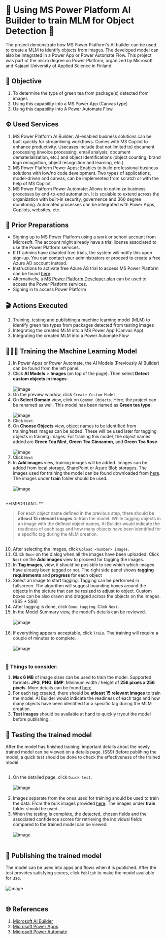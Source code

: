 # 🤖 Using MS Power Platform AI Builder to train MLM for Object Detection 🤖
The project demonstrate how MS Power Platform's AI builder can be used to create a MLM to identify objects from images. The developed model can also be integrated in a Power App or Power Automate Flow. This project was part of the micro degree on Power Platform, organized by Microsoft and Kajaani University of Applied Science in Finland.

## 🎯 Objective

1. To determine the type of green tea from package(s) detected from images
2. Using this capability into a MS Power App (Canvas type)
3. Using this capability into A Power Automate Flow.

## ⚙️ Used Services

1. MS Power Platform AI Builder: AI-enabled business solutions can be built quickly for streamlining workflows. Comes with MS Copilot to enhance productivity. Usecases include (but not limited to) document processing (invoice processing, email analysis, document dematerialization, etc.) and object identifications (object counting, brand logo recognition, object recognition and learning, etc.)
2. MS Power Platform Power Apps: Enables to build professional business solutions with low/no code development. Two types of applications, model-driven and canvas, can be implemented from scratch or with the help of MS Copilot 
3. MS Power Platform Power Automate: Allows to optimize business processes by end-to-end automation. It is scalable to extend across the organization with built-in security, governence and 360 degree monitoring. Automated processes can be integrated  with Power Apps, Copilots, websites, etc.

## 💭 Prior Preparations
- Signing up to MS Power Platform using a work or school account from Microsoft. The account might already have a trial license associated to use the Power Platform services.
- If IT admins have disabled free trials, the system will notify this upon sign-up. You can contact your administrators or proceed to create a free Azure AD account instead.
- Instructions to activate free Azure AS trial to access MS Power Platform can be found [here](https://learn.microsoft.com/en-us/power-apps/maker/signup-for-powerapps).
- Alternatively, a [MS Power Platform Developer plan](https://www.microsoft.com/en-us/power-platform/products/power-apps/pricing) can be used to access the Power Platform services.
- Signing in to access Power Platform


##  🎬 Actions Executed
1. Training, testing and publishing a machine learning model (MLM) to identify green tea types from packages detected from testing images
2. Integrating the created MLM into a MS Power App (Canvas App)
3. Integrating the created MLM into a Power Automate Flow

## 🤼🏼‍♀️ Training the Machine Learning Model

1. In Power Apps or Power Automate, the AI Models (Previously AI Builder) can be found from the left panel.
2. Click **AI Models** > **Images** (on top of the page). Then select **Detect custom objects in images**. </br></br>
![image](https://github.com/Nazarah/ms-powerplatform-aibuilder-object-detection/blob/main/images/1-accessing-ai-models.png) </br></be>
4. On the preview window, click `Create Custom Model`
5. On **Select Domain** view, click on `Common Objects`. Here, the project can be renamed as well. This model has been named as **Green tea type**. </br></br>
![image](https://github.com/Nazarah/ms-powerplatform-aibuilder-object-detection/blob/main/images/2-model-domain-and-naming.png)</br></be>
6. Click `Next`.
7. On **Choose Objects** view, object names to be identified from training/test images can be added. These will be used later for tagging objects in training images. For training this model, the object names added are **Green Tea Mint**, **Green Tea Cinnamon**, and **Green Tea Rose**. </br></br>
![image](https://github.com/Nazarah/ms-powerplatform-aibuilder-object-detection/blob/main/images/3-object-naming.gif)</br></be>
8. Click `Next`
9. In **Add images** view, training images will be added. Images can be added from local storage, SharePoint or Azure Blob storages. The images used for training the model can be found downloaded from [here](https://github.com/Nazarah/ms-powerplatform-aibuilder-object-detection/blob/main/sample-data/ObjectDetection_GreenTea.zip). The images under **train** folder should be used. </br></br>
![image](https://github.com/Nazarah/ms-powerplatform-aibuilder-object-detection/blob/main/images/4-add-image.gif) </br></br>

**IMPORTANT: **
> For each object name defined in the previous step, there should be **atleast 15 relevant images** to train the model. While tagging objects in an image with the defined object names, AI Builder would indicate the readiness of each tags and how many objects have been identified for a specific tag during the MLM creation. </br></br>
10. After selecting the images, click `Upload <number> images`.
11. CLick `Done` on the dialog when all the images have been uploaded. Click `Next` on the **Add images** view to proceed for tagging the images.
12. In **Tag images**, view, it should be posisble to see which which images have already been tagged or not. The right side panel shows **tagging requirements** and **progress** for each object
13. Select an image to start tagging. Tagging can be performed in fullscreen. The algorithm will suggest bounding boxes around the objects in the picture that can be resized to adjust to object. Custom boxes can be also drawn and dragged across the objects on the images. (SS5 + SS6)
14. After tagging is done, click `Done tagging`. Click `Next`. 
15. In the Model Summary view, the model's details can be reviewed. </br></br>
![image](https://github.com/Nazarah/ms-powerplatform-aibuilder-object-detection/blob/main/images/7-Review.gif) </br></br>
16. If everything appears acceptable, click `Train`. The training will require a couple of minutes to complete. </br></br>
![image](https://github.com/Nazarah/ms-powerplatform-aibuilder-object-detection/blob/main/images/8-train.gif) </br></br>

### 🤔 Things to consider:
1. **Max 6 MB** of image sizes can be used to train the model. Supported formats: **JPG**, **PNG**, **BMP**. Minimum width / height of **256 pixels x 256 pixels**. More details can be found [here](https://learn.microsoft.com/en-us/ai-builder/collect-images#format-and-size).
2. For each tag created, there should be **atleast 15 relevant images** to train the model. AI Builder would indicate the readiness of each tags and how many objects have been identified for a specific tag during the MLM creation.
3. **Test images** should be available at hand to quickly tryout the model before publishing.

## 🧪 Testing the trained model

After the model has finished training, important details about the newly trained model can be viewed on a details page. (SS9)
Before publihing the model, a quick test should be done to check the effectiveness of the trained model.</br></br>

1. On the detailed page, click `Quick test`. </br></br>
![image](https://github.com/Nazarah/ms-powerplatform-aibuilder-object-detection/blob/main/images/10-test-the-model.gif) </br></br>
2. Images separate from the ones used for training should be used to train the data. From the bulk images provided [here](https://github.com/Nazarah/ms-powerplatform-aibuilder-object-detection/blob/main/sample-data/ObjectDetection_GreenTea.zip). The images under **train** folder should be used.
3. When the testing is complete, the detected, chosen fields and the associated confidence scores for retrieving the individual fields compared to the trained model can be viewed. </br></br>
![image](https://github.com/Nazarah/ms-powerplatform-aibuilder-object-detection/blob/main/images/11-test-score.gif) </br></br>


## 🚀 Publishing the trained model

The model can be used into apps and flows when it is published. After the test provides satisfying scores, click `Publish` to make the model available for use.
</br></br>
![image](https://github.com/Nazarah/ms-powerplatform-aibuilder-object-detection/blob/main/images/12-publish-model.gif) </br></br>


## 🌐 References

1. [Microsoft AI Builder](https://learn.microsoft.com/en-us/ai-builder/overview)
2. [Microsoft Power Apps](https://learn.microsoft.com/en-us/power-apps/powerapps-overview)
3. [Microsoft Power Automate](https://learn.microsoft.com/en-us/training/powerplatform/power-automate)


